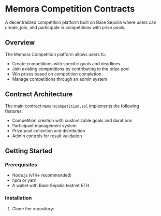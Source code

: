 # Memora Competition Contracts

A decentralized competition platform built on Base Sepolia where users can create, join, and participate in competitions with prize pools.

## Overview

The Memora Competition platform allows users to:
- Create competitions with specific goals and deadlines
- Join existing competitions by contributing to the prize pool
- Win prizes based on competition completion
- Manage competitions through an admin system

## Contract Architecture

The main contract `MemoraCompetition.sol` implements the following features:
- Competition creation with customizable goals and durations
- Participant management system
- Prize pool collection and distribution
- Admin controls for result validation

## Getting Started

### Prerequisites

- Node.js (v14+ recommended)
- npm or yarn
- A wallet with Base Sepolia testnet ETH

### Installation

1. Clone the repository: